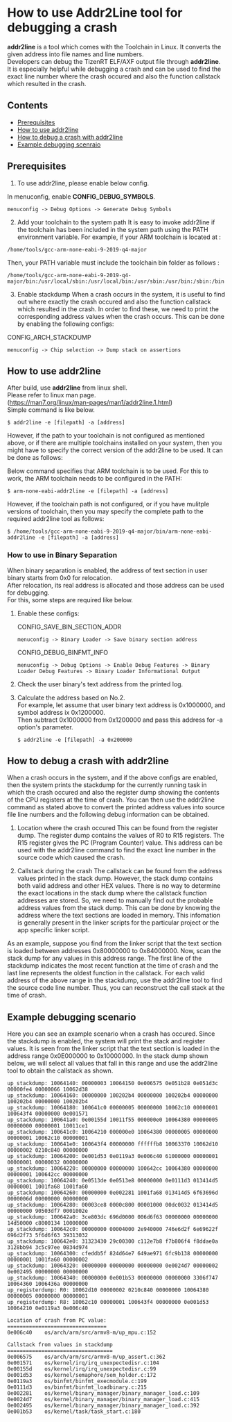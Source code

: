 # How to use Addr2Line tool for debugging a crash
**addr2line** is a tool which comes with the Toolchain in Linux.
It converts the given address into file names and line numbers.  
Developers can debug the TizenRT ELF/AXF output file through **addr2line**.
It is especially helpful while debugging a crash and can be used to find the 
exact line number where the crash occured and also the function callstack
which resulted in the crash.

## Contents
- [Prerequisites](#prerequisites)  
- [How to use addr2line](#how-to-use-addr2line)
- [How to debug a crash with addr2line](#how-to-debug-a-crash-with-addr2line)
- [Example debugging scenraio](#Example-debugging-scenario)

## Prerequisites
1. To use addr2line, please enable below config.  

In menuconfig, enable **CONFIG_DEBUG_SYMBOLS**.

```
menuconfig -> Debug Options -> Generate Debug Symbols
```

2. Add your toolchain to the system path
It is easy to invoke addr2line if the toolchain has been included in the
system path using the PATH environment variable.
For example, if your ARM toolchain is located at :

```
/home/tools/gcc-arm-none-eabi-9-2019-q4-major
```
Then, your PATH variable must include the toolchain bin folder as follows :

```
/home/tools/gcc-arm-none-eabi-9-2019-q4-major/bin:/usr/local/sbin:/usr/local/bin:/usr/sbin:/usr/bin:/sbin:/bin
```

3. Enable stackdump
When a crash occurs in the system, it is useful to find out where exactly the crash occured and also
the function callstack which resulted in the crash. In order to find these, we need to print the corresponding
address values when the crash occurs. This can be done by enabling the following configs:

CONFIG_ARCH_STACKDUMP
```
menuconfig -> Chip selection -> Dump stack on assertions
```

## How to use addr2line
After build, use **addr2line** from linux shell.  
Please refer to linux man page.  
(https://man7.org/linux/man-pages/man1/addr2line.1.html)  
Simple command is like below.  
```
$ addr2line -e [filepath] -a [address]
```

However, if the path to your toolchain is not configured as mentioned above, or if there are multiple toolchains installed on your system,
then you might have to specify the correct version of the addr2line to be used. It can be done as follows:

Below command specifies that ARM toolchain is to be used.
For this to work, the ARM toolchain needs to be configured in the PATH:
```
$ arm-none-eabi-addr2line -e [filepath] -a [address]
```

However, if the toolchain path is not configured, or if you have mulitple versions of toolchain, then you may specify the complete path to the
required addr2line tool as follows:
```
$ /home/tools/gcc-arm-none-eabi-9-2019-q4-major/bin/arm-none-eabi-addr2line -e [filepath] -a [address]
```

### How to use in Binary Separation
When binary separation is enabled, the address of text section in user binary starts from 0x0 for relocation.  
After relocation, its real address is allocated and those address can be used for debugging.  
For this, some steps are required like below.  

1. Enable these configs:

	CONFIG_SAVE_BIN_SECTION_ADDR  
	```
	menuconfig -> Binary Loader -> Save binary section address
	```

	CONFIG_DEBUG_BINFMT_INFO
	```
	menuconfig -> Debug Options -> Enable Debug Features -> Binary Loader Debug Features -> Binary Loader Informational Output
	```

2. Check the user binary's text address from the printed log.  

3. Calculate the address based on No.2.  
For example, let assume that user binary text address is 0x1000000, and symbol address ix 0x1200000.  
Then subtract 0x1000000 from 0x1200000 and pass this address for -a option's parameter.
	```
	$ addr2line -e [filepath] -a 0x200000
	```

## How to debug a crash with addr2line
When a crash occurs in the system, and if the above configs are enabled, then the system prints the stackdump for the currently
running task in which the crash occured and also the register dump showing the contents of the CPU registers at the time of crash.
You can then use the addr2line command as stated above to convert the printed address values into source file line numbers and the
following debug information can be obtained.

1. Location where the crash occured
This can be found from the register dump. The register dump contains the values of R0 to R15 registers. The R15 register gives the
PC (Program Counter) value. This address can be used with the addr2line command to find the exact line number in the source code
which caused the crash.

2. Callstack during the crash
The callstack can be found from the address values printed in the stack dump. However, the stack dump contains both valid address and
other HEX values. There is no way to determine the exact locations in the stack dump where the callstack function addresses are stored.
So, we need to manually find out the probable address values from the stack dump. This can be done by knowing the address where the
text sections are loaded in memory. This infomation is generally present in the linker scripts for the particular project or the app
specific linker script.

As an example, suppose you find from the linker script that the text section is loaded between addresses 0x80000000 to 0x84000000.
Now, scan the stack dump for any values in this address range. The first line of the stackdump indicates the most recent function
at the time of crash  and the last line represents the oldest function in the callstack. For each valid address of the above range
in the stackdump, use the addr2line tool to find the source code line number. Thus, you can reconstruct the call stack at the time of crash.

## Example debugging scenario
Here you can see an example scenario when a crash has occured. Since the stackdump is enabled, the system will print the stack and
register values. It is seen from the linker script that the text section is loaded in the address range 0x0E000000 to 0x10000000. In the
stack dump shown below, we will select all values that fall in this range and use the addr2line tool to obtain the callstack as shown.

```
up_stackdump: 10064140: 00000003 10064150 0e006575 0e051b28 0e051d3c 00000fe4 00000066 10062d38
up_stackdump: 10064160: 00000000 100202b4 00000000 100202b4 00000000 100202b4 00000000 100202b4
up_stackdump: 10064180: 100641c0 00000005 00000000 10062c10 00000001 100643f4 00000000 0e001571
up_stackdump: 100641a0: 0e00155d 10011f55 000000e0 10064380 00000005 00000000 00000001 10011ce1         
up_stackdump: 100641c0: 10064210 000000e0 10064380 00000005 00000000 00000001 10062c10 00000001         
up_stackdump: 100641e0: 100643f4 00000000 ffffffb8 10063370 10062d10 00000002 0210c840 00000000         
up_stackdump: 10064200: 0e001d53 0e0119a3 0e006c40 61000000 00000001 00000001 00000032 00000000         
up_stackdump: 10064220: 00000000 00000000 100642cc 10064380 00000000 00000001 100642cc 00000000
up_stackdump: 10064240: 0e0513de 0e0513e8 00000000 0e0111d3 013414d5 00000001 1001fa68 1001fa60
up_stackdump: 10064260: 00000000 0e002281 1001fa68 013414d5 6f63696d 0000006d 00000000 00000000
up_stackdump: 10064280: 00003ce8 0000c800 00001000 00dc0032 013414d5 00000000 90503df7 0001002e
up_stackdump: 100642a0: 3ce803dc 696d0000 006d6f63 00000000 00000000 14d50000 c8000134 10000000
up_stackdump: 100642c0: 00000000 00004000 2e940000 746e6d2f 6e69622f 696d2f73 5f6d6f63 39313032
up_stackdump: 100642e0: 31323430 29c00300 c112e7b8 f7b806f4 f8ddae0a 3128bb94 3c5c97ee 0834d974
up_stackdump: 10064300: cfeddb5f 824d64e7 649ae971 6fc9b138 00000000 00000001 1001fa60 00000002
up_stackdump: 10064320: 00000000 00000000 00000000 0e0024d7 00000002 0e002495 00000000 00000000
up_stackdump: 10064340: 00000000 0e001b53 00000000 00000000 3306f747 10064360 1006436a 00000000
up_registerdump: R0: 10062d10 00000002 0210c840 00000000 10064380 00000005 00000000 00000001
up_registerdump: R8: 10062c10 00000001 100643f4 00000000 0e001d53 10064210 0e0119a3 0e006c40

Location of crash from PC value:
================================
0e006c40	os/arch/arm/src/armv8-m/up_mpu.c:152

Callstack from values in stackdump
==================================
0e006575	os/arch/arm/src/armv8-m/up_assert.c:362
0e001571	os/kernel/irq/irq_unexpectedisr.c:104
0e00155d	os/kernel/irq/irq_unexpectedisr.c:99
0e001d53	os/kernel/semaphore/sem_holder.c:172
0e0119a3	os/binfmt/binfmt_execmodule.c:199
0e0111d3	os/binfmt/binfmt_loadbinary.c:215
0e002281	os/kernel/binary_manager/binary_manager_load.c:109
0e0024d7	os/kernel/binary_manager/binary_manager_load.c:415
0e002495	os/kernel/binary_manager/binary_manager_load.c:392
0e001b53	os/kernel/task/task_start.c:180
```
